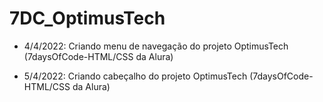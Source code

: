 # 7DC_OptimusTech

- 4/4/2022: Criando menu de navegação do projeto OptimusTech (7daysOfCode-HTML/CSS da Alura)

- 5/4/2022: Criando cabeçalho do projeto OptimusTech (7daysOfCode-HTML/CSS da Alura)
